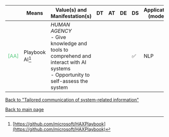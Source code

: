 |       | Means  | Value(s) and Manifestation(s)| DT|AT | DE | DS | Application (model) | Approach | Visual elements | Additional details
| ----------- |  --------------------------- | ---------------  |------------------------------|-------------| ----------------------|----------------------|----------------------------|--------------------|------------------------|--------------------------------- |
<span style="color:#50C878">[AA]</span> | Playbook AI[^24] | *HUMAN AGENCY* <br> - Give knowledge and tools to comprehend and interact with AI systems<br> - Opportunity to self-assess the system  | | | | ✅| NLP| Early AI prototyping|  Interactive survey  || 

[^24]: [https://github.com/microsoft/HAXPlaybook](https://github.com/microsoft/HAXPlaybook)

[Back to "Tailored communication of system-related information"](../Table3A.md)

[Back to main page](../index.md)